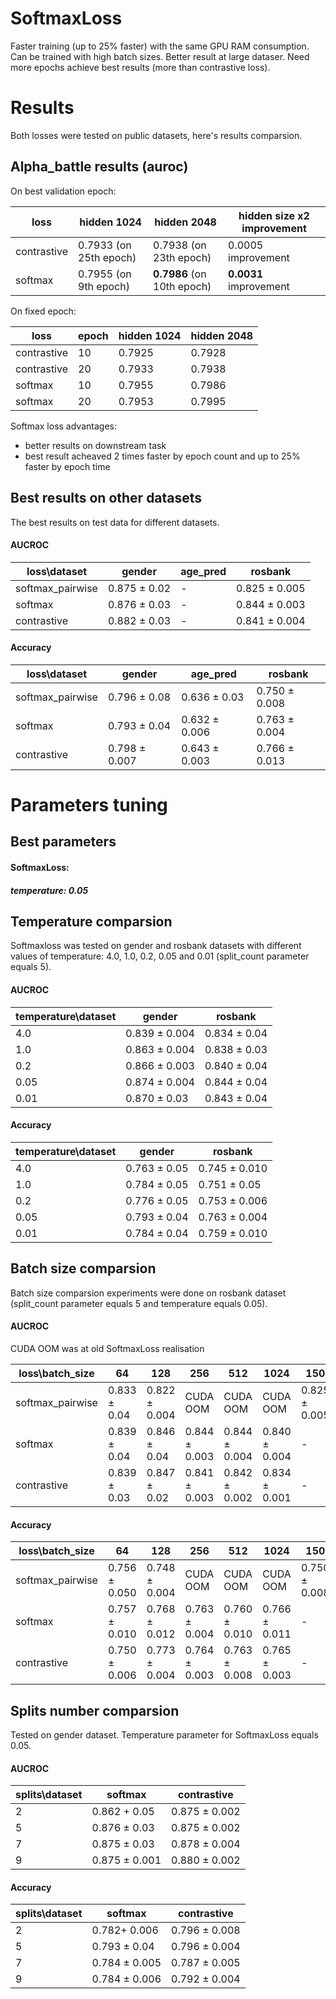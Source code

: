 # SoftmaxLoss 

Faster training (up to 25% faster) with the same GPU RAM consumption. 
Can be trained  with high batch sizes. Better result at large dataser.
Need more epochs achieve best results (more than contrastive loss). 

# Results 

Both losses were tested on public datasets, here's results comparsion.

## Alpha_battle results (auroc)

On best validation epoch:

| loss             | hidden 1024            | hidden 2048                | hidden size x2 improvement |
| ---------------- | ---------------------- | -------------------------- | ------------------ |
| contrastive      | 0.7933 (on 25th epoch) | 0.7938 (on 23th epoch)     | 0.0005 improvement |
| softmax          | 0.7955 (on  9th epoch) | **0.7986** (on 10th epoch) | **0.0031** improvement |

On fixed epoch:

| loss             | epoch | hidden 1024 | hidden 2048 |
| ---------------- | ----- | ----------- | ----------- |
| contrastive      |  10   | 0.7925      | 0.7928      |
| contrastive      |  20   | 0.7933      | 0.7938      |
| softmax          |  10   | 0.7955      | 0.7986      |
| softmax          |  20   | 0.7953      | 0.7995      |


Softmax loss advantages:
- better results on downstream task
- best result acheaved 2 times faster by epoch count and up to 25% faster by epoch time 


## Best results on other datasets
The best results on test data for different datasets. 

#### AUCROC  

| loss\dataset      | gender       | age_pred  | rosbank       |
| ---               | ---          | ---       | ---           |
| softmax_pairwise  | 0.875 ± 0.02 | -         | 0.825 ± 0.005 |   
|  softmax          | 0.876 ± 0.03 | -         | 0.844 ± 0.003 |   
|  contrastive      | 0.882 ± 0.03 | -         | 0.841 ± 0.004 |

#### Accuracy 

| loss\dataset     | gender        | age_pred      | rosbank       |
| ---              | ---           | ---           | ---           |
| softmax_pairwise | 0.796 ± 0.08  | 0.636 ± 0.03  | 0.750 ± 0.008 |   
| softmax          | 0.793 ± 0.04  | 0.632 ± 0.006 | 0.763 ± 0.004 |   
| contrastive      | 0.798 ± 0.007 | 0.643 ± 0.003 | 0.766 ± 0.013 |


# Parameters tuning
## Best parameters 

#### SoftmaxLoss: 
##### temperature: 0.05 


## Temperature comparsion

Softmaxloss was tested on gender and rosbank datasets with different values of temperature: 4.0, 1.0, 0.2, 0.05 and 0.01 (split_count parameter equals 5). 

#### AUCROC  

| temperature\dataset | gender        | rosbank        |
| ---                 | ---           |  ---           |
| 4.0                 | 0.839 ± 0.004 |  0.834 ± 0.04  |   
| 1.0                 | 0.863 ± 0.004 |  0.838 ± 0.03  |   
| 0.2                 | 0.866 ± 0.003 |  0.840 ± 0.04  |
| 0.05                | 0.874 ± 0.004 |  0.844 ± 0.04  |
| 0.01                | 0.870 ± 0.03  |  0.843 ± 0.04  |

#### Accuracy 

| temperature\dataset | gender       | rosbank        |
| ---                 | ---          |  ---           |
| 4.0                 | 0.763 ± 0.05 |  0.745 ± 0.010 |   
| 1.0                 | 0.784 ± 0.05 |  0.751 ± 0.05  |   
| 0.2                 | 0.776 ± 0.05 |  0.753 ± 0.006 |
| 0.05                | 0.793 ± 0.04 |  0.763 ± 0.004 |
| 0.01                | 0.784 ± 0.04 |  0.759 ± 0.010 |


## Batch size comparsion 
Batch size comparsion experiments were done on rosbank dataset (split_count parameter equals 5 and temperature equals 0.05).

#### AUCROC

CUDA OOM was at old SoftmaxLoss realisation

| loss\batch_size   |  64           | 128           | 256           | 512            | 1024          |  150           | 96            |
| ---               | ---           | ---           | ---           | ---            | ---           | ---            | ---           |
| softmax_pairwise  | 0.833 ± 0.04  | 0.822 ± 0.004 | CUDA OOM      | CUDA OOM       | CUDA OOM      | 0.825 ± 0.005  | 0.823 ± 0.004 |  
| softmax           | 0.839 ± 0.04  | 0.846 ± 0.04  | 0.844 ± 0.003 | 0.844 ± 0.004  | 0.840 ± 0.004 | -              | -             |
| contrastive       | 0.839 ± 0.03  | 0.847 ± 0.02  | 0.841 ± 0.003 | 0.842 ± 0.002  | 0.834 ± 0.001 | -              | -             |


#### Accuracy 

| loss\batch_size   |  64            | 128           | 256           | 512           | 1024          |  150           | 96            |
| ---               | ---            | ---           | ---           | ---           | ---           | ---            | ---           |
| softmax_pairwise  | 0.756 ± 0.050  | 0.748 ± 0.004 | CUDA OOM      | CUDA OOM      | CUDA OOM      | 0.750 ± 0.008  | 0.744 ± 0.015 |  
| softmax           | 0.757 ± 0.010  | 0.768 ± 0.012 | 0.763 ± 0.004 | 0.760 ± 0.010 | 0.766 ± 0.011 | -              | -             |
| contrastive       | 0.750 ± 0.006  | 0.773 ± 0.004 | 0.764 ± 0.003 | 0.763 ± 0.008 | 0.765 ± 0.003 | -              | -             |

## Splits number comparsion 


Tested on gender dataset. Temperature parameter for SoftmaxLoss equals 0.05. 

#### AUCROC

| splits\dataset | softmax       | contrastive    | 
| ---            | ---           | ---            |
| 2              | 0.862 + 0.05  | 0.875 ± 0.002  |   
| 5              | 0.876 ± 0.03  | 0.875 ± 0.002  |      
| 7              | 0.875 ± 0.03  | 0.878 ± 0.004  |   
| 9              | 0.875 ± 0.001 | 0.880 ± 0.002  | 

#### Accuracy



| splits\dataset | softmax       | contrastive   | 
| ---            | ---           | ---           |
| 2              | 0.782+ 0.006  | 0.796 ± 0.008 |   
| 5              | 0.793 ± 0.04  | 0.796 ± 0.004 |      
| 7              | 0.784 ± 0.005 | 0.787 ± 0.005 |   
| 9              | 0.784 ± 0.006 | 0.792 ± 0.004 |

